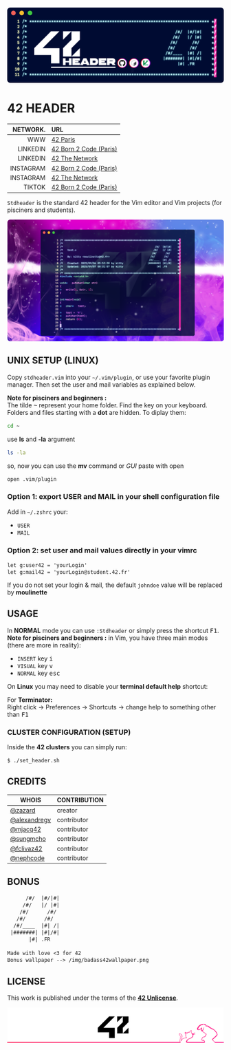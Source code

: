 ![42 header](img/readme42Header.png)

# **42 HEADER**

|NETWORK. |URL                                                                      |
|--------:|:------------------------------------------------------------------------|
|WWW      |[42 Paris](http://42.fr)                                                 |
|LINKEDIN |[42 Born 2 Code (Paris)]( https://www.linkedin.com/company/42-born2code/)|
|LINKEDIN |[42 The Network](https://www.linkedin.com/school/42network/)             |
|INSTAGRAM|[42 Born 2 Code (Paris)](https://www.instagram.com/42.born2code/)        |
|INSTAGRAM|[42 The Network](https://www.instagram.com/42_network/)                  |
|TIKTOK   |[42 Born 2 Code (Paris)](https://www.tiktok.com/@42.born2code)           |

`Stdheader` is the standard 42 header for the Vim editor and Vim projects (for pisciners and students).

![42 header](img/stdheader_classic.png)
<!-- You can change example with `img/stdheader_badass.png` if you prefer -->

## **UNIX SETUP (LINUX)**

Copy `stdheader.vim` into your `~/.vim/plugin`, or use your favorite plugin
manager. Then set the user and mail variables as explained below.

**Note for pisciners and beginners :**  
The tilde <kbd>~</kbd> represent your home folder. Find the key on your keyboard. Folders and files starting with a **dot** are hidden. To diplay them: 

```sh
cd ~
```
use **ls** and **-la** argument 

```sh
ls -la
```
so, now you can use the **mv** command or *GUI* paste with open

```sh
open .vim/plugin
``` 

### Option 1: export USER and MAIL in your shell configuration file

Add in `~/.zshrc` your:

+ `USER`
+ `MAIL`

### Option 2: set user and mail values directly in your vimrc

```vim
let g:user42 = 'yourLogin'
let g:mail42 = 'yourLogin@student.42.fr'
```

If you do not set your login & mail, the default `johndoe` value will be replaced by **moulinette**

## USAGE

In **NORMAL** mode  you can use `:Stdheader` or simply press the shortcut <kbd>F1</kbd>.  
**Note for pisciners and beginners :**  in Vim, you have three main modes (there are more in reality):

* 	`INSERT` key <kbd>i</kbd>
*  `VISUAL` key <kbd>v</kbd>
*  `NORMAL` key <kbd>esc</kbd>

On **Linux** you may need to disable your **terminal default help** shortcut:

For **Terminator:**  
Right click -> Preferences -> Shortcuts -> change help to something other than <kbd>F1</kbd>

### CLUSTER CONFIGURATION (SETUP)

Inside the **42 clusters** you can simply run:

```
$ ./set_header.sh
```

## CREDITS
|WHOIS                                          |CONTRIBUTION |
|-----------------------------------------------|-------------|
|[@zazard](https://github.com/zazard)           | creator     |
|[@alexandregv](https://github.com/alexandregv) | contributor |
|[@mjacq42](https://github.com/mjacq42)         | contributor | 
|[@sungmcho](https://github.com/lordtomi0325)   | contributor | 
|[@fclivaz42](https://github.com/fclivaz42)     | contributor | 
|[@nephcode](https://github.com/nephcode)       | contributor |

## BONUS
```asciiart
      /#/  |#/|#|
     /#/   |/ |#|
    /#/      /#/
   /#/      /#/
  /#/____  |#| /|
 |#######| |#|/#|
       |#| .FR    
       
Made with love <3 for 42 
Bonus wallpaper --> /img/badass42wallpaper.png
```


## **LICENSE**

This work is published under the terms of the **[42 Unlicense](https://github.com/gcamerli/42unlicense)**.

![42 header](img/readme42Footer.png)